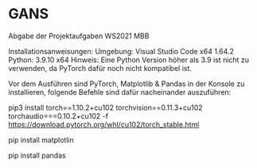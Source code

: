 # GANS
Abgabe der Projektaufgaben WS2021 MBB

Installationsanweisungen:
Umgebung: Visual Studio Code x64 1.64.2
Python: 3.9.10 x64 
Hinweis: Eine Python Version höher als 3.9 ist nicht zu verwenden, da PyTorch dafür noch nicht kompatibel ist. 

Vor dem Ausführen sind PyTorch, Matplotlib & Pandas in der Konsole zu installieren, folgende Befehle sind dafür nacheinander auszuführen:

pip3 install torch==1.10.2+cu102 torchvision==0.11.3+cu102 torchaudio===0.10.2+cu102 -f https://download.pytorch.org/whl/cu102/torch_stable.html

pip install matplotlin

pip install pandas
